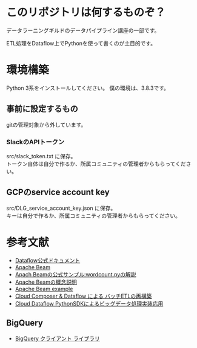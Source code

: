 # このリポジトリは何するものぞ？
データラーニングギルドのデータパイプライン講座の一部です。

ETL処理をDataflow上でPythonを使って書くのが主目的です。

# 環境構築
Python 3系をインストールしてください。
僕の環境は、3.8.3です。

## 事前に設定するもの
gitの管理対象から外しています。
### SlackのAPIトークン
src/slack_token.txt に保存。  
トークン自体は自分で作るか、所属コミュニティの管理者からもらってください。

## GCPのservice account key  
src/DLG_service_account_key.json に保存。  
キーは自分で作るか、所属コミュニティの管理者からもらってください。




# 参考文献
- [Dataflow公式ドキュメント](https://cloud.google.com/dataflow/docs?hl=ja)
- [Apache Beam](https://beam.apache.org/documentation/)
- [Apach Beamの公式サンプル:wordcount.pyの解説](https://qiita.com/arrowKato/items/9cd957f429660290ae14)
- [Apache Beamの概念説明](https://qiita.com/esakik/items/3c5c18d4a645db7a8634)
- [Apache Beam example](https://github.com/apache/beam/tree/master/sdks/python/apache_beam/examples)
- [Cloud Composer & Dataflow による バッチETLの再構築](https://speakerdeck.com/yuzutas0/20190719?slide=49)
- [Cloud Dataflow PythonSDKによるビッグデータ処理実装応用](https://allabout-tech.hatenablog.com/entry/2017/08/16/114800)


## BigQuery
- [BigQuery クライアント ライブラリ](https://cloud.google.com/bigquery/docs/reference/libraries?hl=ja#client-libraries-install-python)

